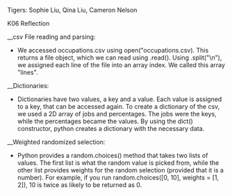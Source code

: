 Tigers: Sophie Liu, Qina Liu, Cameron Nelson

K06 Reflection

__csv File reading and parsing: 
- We accessed occupations.csv using open("occupations.csv). This returns a file object, which we can read using .read(). Using .split("\n"), we assigned each line of the file into an array index. We called this array "lines". 

__Dictionaries: 
- Dictionaries have two values, a key and a value. Each value is assigned to a key, that can be accessed again. 
To create a dictionary of the csv, we used a 2D array of jobs and percentages. The jobs were the keys, while the percentages became the values. By using the dict() constructor, python creates a dictionary with the necessary data. 

__Weighted randomized selection: 
- Python provides a random.choices() method that takes two lists of values. The first list is what the random value is picked from, while the other list provides weights for the random selection (provided that it is a number). For example, if you run random.choices([0, 10], weights = [1, 2]), 10 is twice as likely to be returned as 0. 
  
